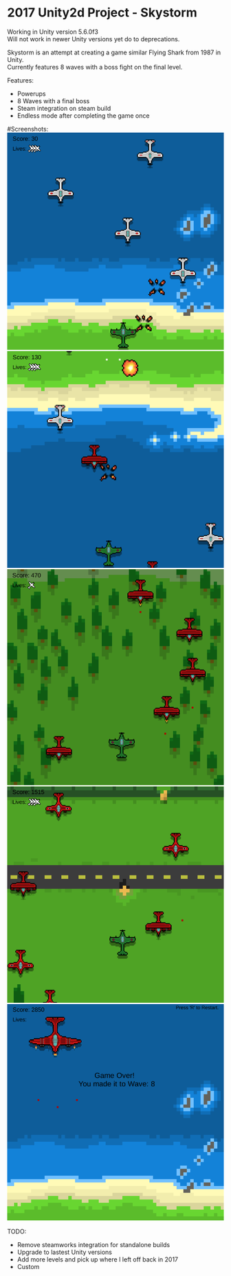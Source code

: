 # 2017 Unity2d Project - Skystorm

Working in Unity version 5.6.0f3 <br />
Will not work in newer Unity versions yet do to deprecations. <br />

Skystorm is an attempt at creating a game similar Flying Shark from 1987 in Unity. <br />
Currently features 8 waves with a boss fight on the final level. <br />

Features: <br />
- Powerups
- 8 Waves with a final boss
- Steam integration on steam build
- Endless mode after completing the game once

#Screenshots:
![Wave2](readme_imgs/wave2.png)
![Wave3](readme_imgs/wave3.png)
![Wave4](readme_imgs/wave4.png)
![Wave6](readme_imgs/wave6.png)
![Wave8](readme_imgs/wave8boss.png)

TODO: 
- Remove steamworks integration for standalone builds
- Upgrade to lastest Unity versions
- Add more levels and pick up where I left off back in 2017
- Custom
